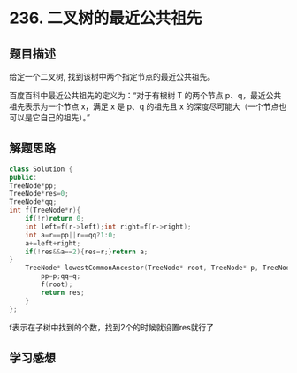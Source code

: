 # 236. 二叉树的最近公共祖先

## 题目描述
给定一个二叉树, 找到该树中两个指定节点的最近公共祖先。

百度百科中最近公共祖先的定义为：“对于有根树 T 的两个节点 p、q，最近公共祖先表示为一个节点 x，满足 x 是 p、q 的祖先且 x 的深度尽可能大（一个节点也可以是它自己的祖先）。”

## 解题思路
```cpp
class Solution {
public:
TreeNode*pp;
TreeNode*res=0;
TreeNode*qq;
int f(TreeNode*r){
    if(!r)return 0;
    int left=f(r->left);int right=f(r->right);
    int a=r==pp||r==qq?1:0;
    a+=left+right;
    if(!res&&a==2){res=r;}return a;
}
    TreeNode* lowestCommonAncestor(TreeNode* root, TreeNode* p, TreeNode* q) {
        pp=p;qq=q;
        f(root);
        return res;
    }
};
```

f表示在子树中找到的个数，找到2个的时候就设置res就行了

## 学习感想